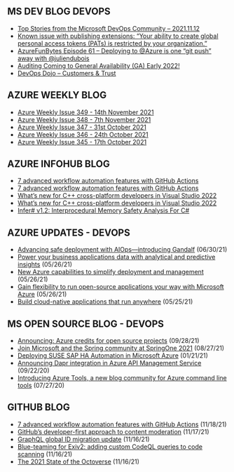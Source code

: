 ## MS DEV BLOG DEVOPS 

<!-- DEVBLOGDEVOPS:START -->
- [Top Stories from the Microsoft DevOps Community – 2021.11.12](https://devblogs.microsoft.com/devops/top-stories-from-the-microsoft-devops-community-2021-11-12/)
- [Known issue with publishing extensions: “Your ability to create global personal access tokens (PATs) is restricted by your organization.”](https://devblogs.microsoft.com/devops/issue-with-extension-publishing/)
- [AzureFunBytes Episode 61 – Deploying to @Azure is one “git push” away with @juliendubois](https://devblogs.microsoft.com/devops/azurefunbytes-episode-61-deploying-to-azure-is-one-git-push-away-with-juliendubois/)
- [Auditing Coming to General Availability (GA) Early 2022!](https://devblogs.microsoft.com/devops/auditing-coming-to-general-availability-ga-early-2022/)
- [DevOps Dojo – Customers & Trust](https://devblogs.microsoft.com/devops/devops-dojo-customers-trust/)
<!-- DEVBLOGDEVOPS:END -->


## AZURE WEEKLY BLOG

<!-- AZUREWEEKLY:START -->
- [Azure Weekly Issue 349 - 14th November 2021](https://azureweekly.info/issue-349.html)
- [Azure Weekly Issue 348 - 7th November 2021](https://azureweekly.info/issue-348.html)
- [Azure Weekly Issue 347 - 31st October 2021](https://azureweekly.info/issue-347.html)
- [Azure Weekly Issue 346 - 24th October 2021](https://azureweekly.info/issue-346.html)
- [Azure Weekly Issue 345 - 17th October 2021](https://azureweekly.info/issue-345.html)
<!-- AZUREWEEKLY:END -->

## AZURE INFOHUB BLOG 

<!-- AZUREINFOHUB:START -->
- [7 advanced workflow automation features with GitHub Actions](https://github.blog/2021-11-18-7-advanced-workflow-automation-features-with-github-actions/)
- [7 advanced workflow automation features with GitHub Actions](https://github.blog/2021-11-18-7-advanced-workflow-automation-features-with-github-actions/)
- [What’s new for C++ cross-platform developers in Visual Studio 2022](https://devblogs.microsoft.com/cppblog/whats-new-for-c-cross-platform-developers-in-visual-studio-2022)
- [What’s new for C++ cross-platform developers in Visual Studio 2022](https://devblogs.microsoft.com/cppblog/whats-new-for-c-cross-platform-developers-in-visual-studio-2022)
- [Infer# v1.2: Interprocedural Memory Safety Analysis For C#](https://devblogs.microsoft.com/dotnet/infer-v1-2-interprocedural-memory-safety-analysis-for-c)
<!-- AZUREINFOHUB:END -->


## AZURE UPDATES - DEVOPS 

<!-- AZUREUPDATES:START -->

 - [Advancing safe deployment with AIOps—introducing Gandalf](https://azure.microsoft.com/blog/advancing-safe-deployment-with-aiops-introducing-gandalf/) (06/30/21)
 - [Power your business applications data with analytical and predictive insights](https://azure.microsoft.com/blog/power-your-business-applications-data-with-analytical-and-predictive-insights/) (05/26/21)
 - [New Azure capabilities to simplify deployment and management](https://azure.microsoft.com/blog/new-azure-capabilities-to-simplify-deployment-and-management/) (05/26/21)
 - [Gain flexibility to run open-source applications your way with Microsoft Azure](https://azure.microsoft.com/blog/gain-flexibility-to-run-open-source-applications-your-way-with-microsoft-azure/) (05/26/21)
 - [Build cloud-native applications that run anywhere](https://azure.microsoft.com/blog/build-cloudnative-applications-that-run-anywhere/) (05/25/21)
<!-- AZUREUPDATES:END -->


## MS OPEN SOURCE BLOG - DEVOPS 

<!-- MSOPENSOURCEBLOG:START -->

 - [Announcing: Azure credits for open source projects](https://cloudblogs.microsoft.com/opensource/2021/09/28/announcing-azure-credits-for-open-source-projects/) (09/28/21)
 - [Join Microsoft and the Spring community at SpringOne 2021](https://cloudblogs.microsoft.com/opensource/2021/08/27/join-microsoft-and-the-spring-community-at-springone-2021/) (08/27/21)
 - [Deploying SUSE SAP HA Automation in Microsoft Azure](https://cloudblogs.microsoft.com/opensource/2021/01/21/deploying-suse-sap-ha-automation-in-microsoft-azure/) (01/21/21)
 - [Announcing Dapr integration in Azure API Management Service](https://cloudblogs.microsoft.com/opensource/2020/09/22/announcing-dapr-integration-azure-api-management-service-apim/) (09/22/20)
 - [Introducing Azure Tools, a new blog community for Azure command line tools](https://cloudblogs.microsoft.com/opensource/2020/07/27/introducing-azure-tools-new-tech-community-blog/) (07/27/20)
<!-- MSOPENSOURCEBLOG:END -->


## GITHUB BLOG


<!-- GITHUB:START -->

 - [7 advanced workflow automation features with GitHub Actions](https://github.blog/2021-11-18-7-advanced-workflow-automation-features-with-github-actions/) (11/18/21)
 - [GitHub’s developer-first approach to content moderation](https://github.blog/2021-11-17-githubs-developer-first-approach-to-content-moderation/) (11/17/21)
 - [GraphQL global ID migration update](https://github.blog/2021-11-16-graphql-global-id-migration-update/) (11/16/21)
 - [Blue-teaming for Exiv2: adding custom CodeQL queries to code scanning](https://github.blog/2021-11-16-adding-custom-codeql-queries-code-scanning/) (11/16/21)
 - [The 2021 State of the Octoverse](https://github.blog/2021-11-16-the-2021-state-of-the-octoverse/) (11/16/21)
<!-- GITHUB:END -->
